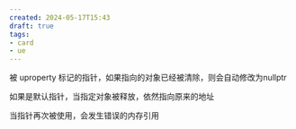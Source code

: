 ```yaml
---
created: 2024-05-17T15:43
draft: true
tags: 
- card
- ue
---
```


被 uproperty 标记的指针，如果指向的对象已经被清除，则会自动修改为nullptr

如果是默认指针，当指定对象被释放，依然指向原来的地址

当指针再次被使用，会发生错误的内存引用


